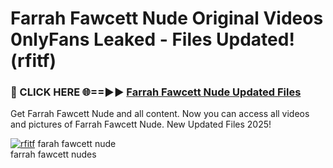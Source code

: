 # Farrah Fawcett Nude Original Videos 0nlyFans Leaked - Files Updated! (rfitf)

<h3>🔴 CLICK HERE 🌐==►► <a href="https://tinyurl.com/yrmya6cz" rel="nofollow">Farrah Fawcett Nude Updated Files</a></h3>

Get Farrah Fawcett Nude and all content. Now you can access all videos and pictures of Farrah Fawcett Nude. New Updated Files 2025!

[![rfitf](https://i.imgur.com/FMdXYCs.gif)](https://tinyurl.com/yrmya6cz)
farah fawcett nude<br>
farrah fawcett nudes